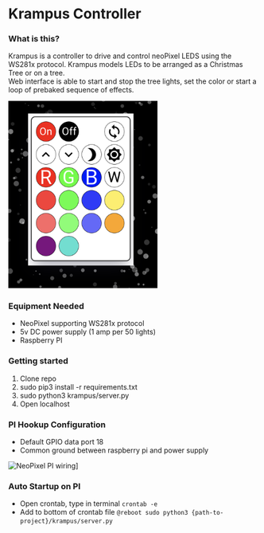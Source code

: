 # Krampus Controller

### What is this?

Krampus is a controller to drive and control neoPixel LEDS using the WS281x protocol.  Krampus models LEDs to be arranged as a Christmas Tree or on a tree.  
Web interface is able to start and stop the tree lights, set the color or start a loop of prebaked sequence of effects.

<img src="https://raw.githubusercontent.com/gbelken/krampus/master/WebRemote.png" width="300" >

### Equipment Needed
* NeoPixel supporting WS281x protocol
* 5v DC power supply (1 amp per 50 lights)
* Raspberry PI

### Getting started

1. Clone repo
2. sudo pip3 install -r requirements.txt
3. sudo python3 krampus/server.py
4. Open localhost

### PI Hookup Configuration
* Default GPIO data port 18
* Common ground between raspberry pi and power supply
 
![NeoPixel PI wiring](https://cdn-learn.adafruit.com/assets/assets/000/064/122/medium640/led_strips_raspi_NeoPixel_Diode_bb.jpg?1540315941 "NeoPixel Hookup")]

### Auto Startup on PI
* Open crontab, type in terminal
``
 crontab -e
``
* Add to bottom of crontab file
``
 @reboot sudo python3 {path-to-project}/krampus/server.py
``
